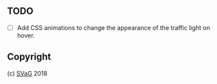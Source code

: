 
## TODO

- [ ] Add CSS animations to change the appearance of the traffic light on hover.

## Copyright

(c) [SVaG][1] 2018

[1]: https://svag.co
